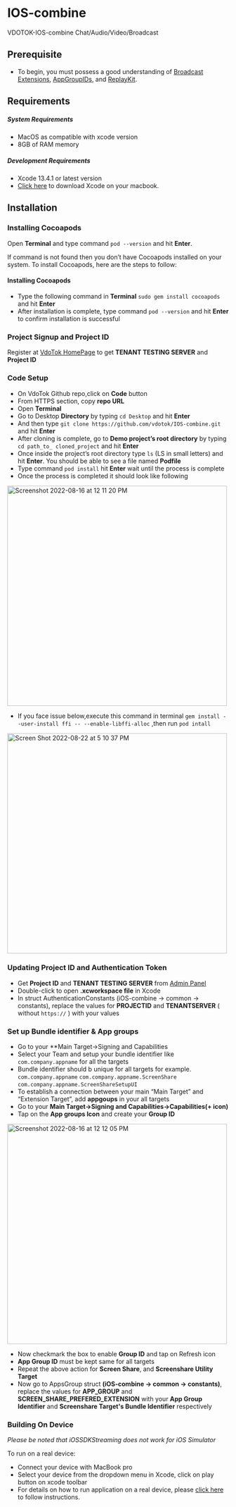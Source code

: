 # IOS-combine
VDOTOK-IOS-combine Chat/Audio/Video/Broadcast

## Prerequisite
* To begin, you must possess a good understanding of [Broadcast Extensions](https://developer.apple.com/app-extensions), [AppGroupIDs](https://developer.apple.com/documentation/bundleresources/entitlements/com_apple_security_application-groups?language=objc), and [ReplayKit](https://developer.apple.com/documentation/replaykit).
## Requirements

##### System Requirements
* MacOS as compatible with xcode version
* 8GB of RAM memory
   
##### Development Requirements
* Xcode 13.4.1 or latest version
* [Click here](https://developer.apple.com/xcode/resources/) to download Xcode on your macbook. 
 

## Installation
### Installing Cocoapods
Open **Terminal** and type command `pod --version` and hit **Enter**.

If command is not found then you don’t have Cocoapods installed on your system. To install Cocoapods, here are the steps to follow:
#### Installing Cocoapods
* Type the following command in **Terminal** `sudo gem install cocoapods` and hit **Enter**
* After installation is complete, type command `pod --version` and hit **Enter** to confirm installation is successful

### Project Signup and Project ID
Register at [VdoTok HomePage](https://vdotok.com) to get **TENANT TESTING SERVER** and **Project ID**

### Code Setup
*    On VdoTok Github repo,click on **Code** button 
*    From HTTPS section, copy **repo URL** 
*    Open **Terminal**
*    Go to Desktop **Directory** by typing `cd Desktop` and hit **Enter**
*    And then type `git clone https://github.com/vdotok/IOS-combine.git` and hit **Enter**
*    After cloning is complete, go to **Demo project’s root directory** by typing `cd path_to_ cloned_project` and hit **Enter**
*    Once inside the project’s root directory type `ls` (LS in small letters) and hit **Enter**.
    You should be able to see a file named **Podfile**
*    Type command `pod install` hit **Enter** wait until the process is complete
*    Once the process is completed it should look like following

   <img width="500" alt="Screenshot 2022-08-16 at 12 11 20 PM" src="https://user-images.githubusercontent.com/111276411/184857546-2740e1e4-b041-450e-a0f3-ae759c270053.png">
   
*    If you face issue below,execute this command in terminal `gem install --user-install ffi -- --enable-libffi-alloc` ,then run `pod intall` 
      
<img width="500" alt="Screen Shot 2022-08-22 at 5 10 37 PM" src="https://user-images.githubusercontent.com/111276411/186087301-81952093-eabf-4c3a-85f9-21f34dbd9b3f.png">


### Updating  Project ID and Authentication Token

*  Get **Project ID** and **TENANT TESTING SERVER** from [Admin Panel](https://userpanel.vdotok.com/login) 
*  Double-click to open **.xcworkspace file** in Xcode
*  In struct AuthenticationConstants (iOS-combine -> common -> constants), replace the values for **PROJECTID** and **TENANTSERVER** ( without `https://` ) with your values

### Set up Bundle identifier & App groups
* Go to your **Main Target->Signing and Capabilities
* Select your Team and setup your bundle identifier like `com.company.appname` for all the targets
* Bundle identifier should b unique for all targets for example.
   `com.company.appname`
   `com.company.appname.ScreenShare`
   `com.company.appname.ScreenShareSetupUI`
* To establish a connection between your main “Main Target” and “Extension Target”, add **appgoups** in your all targets
* Go to your **Main Target->Signing and Capabilities->Capabilities(+ icon)**
* Tap on the **App groups Icon** and create your **Group ID**
<img width="500" alt="Screenshot 2022-08-16 at 12 12 05 PM" src="https://user-images.githubusercontent.com/111276411/184847078-269d6e1d-e5c7-4ac8-8ea5-38c880a3305e.png">

* Now checkmark the box to enable **Group ID** and tap on Refresh icon 
* **App Group ID** must be kept same for all targets
* Repeat the above action for **Screen Share**, and **Screenshare Utility Target**
* Now go to AppsGroup struct **(iOS-combine -> common -> constants)**, replace the values for **APP_GROUP** and **SCREEN_SHARE_PREFERED_EXTENSION** with your **App Group Identifier** and **Screenshare Target's Bundle Identifier** respectively

### Building On Device
*Please be noted that iOSSDKStreaming does not work for iOS Simulator*

To run on a real device:

   *    Connect your device with MacBook pro
   *    Select your device from the dropdown menu in Xcode, click on play button on xcode toolbar
   *    For details on how to run application on a real device, please [click here](https://codewithchris.com/deploy-your-app-on-an-iphone/) to follow instructions.



         
